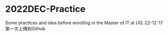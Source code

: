 # 2022DEC-Practice
Some practices and idea before enrolling in the Master of IT at UQ.
22-12-17第一次上傳到Github